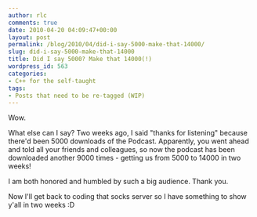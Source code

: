 ```yaml
---
author: rlc
comments: true
date: 2010-04-20 04:09:47+00:00
layout: post
permalink: /blog/2010/04/did-i-say-5000-make-that-14000/
slug: did-i-say-5000-make-that-14000
title: Did I say 5000? Make that 14000(!)
wordpress_id: 563
categories:
- C++ for the self-taught
tags:
- Posts that need to be re-tagged (WIP)
---
```

<!--more-->
Wow.

What else can I say? Two weeks ago, I said "thanks for listening" because there'd been 5000 downloads of the Podcast. Apparently, you went ahead and told all your friends and colleagues, so now the podcast has been downloaded another 9000 times - getting us from 5000 to 14000 in two weeks!

I am both honored and humbled by such a big audience. Thank you.

Now I'll get back to coding that socks server so I have something to show y'all in two weeks :D
